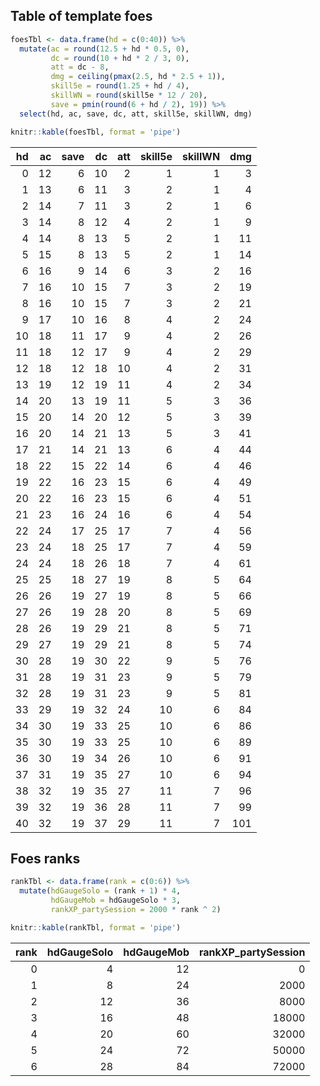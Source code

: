 ## Table of template foes

``` r
foesTbl <- data.frame(hd = c(0:40)) %>% 
  mutate(ac = round(12.5 + hd * 0.5, 0),
         dc = round(10 + hd * 2 / 3, 0),
         att = dc - 8,
         dmg = ceiling(pmax(2.5, hd * 2.5 + 1)),
         skill5e = round(1.25 + hd / 4),
         skillWN = round(skill5e * 12 / 20),
         save = pmin(round(6 + hd / 2), 19)) %>%
  select(hd, ac, save, dc, att, skill5e, skillWN, dmg)

knitr::kable(foesTbl, format = 'pipe')
```

|  hd |  ac | save |  dc | att | skill5e | skillWN | dmg |
|----:|----:|-----:|----:|----:|--------:|--------:|----:|
|   0 |  12 |    6 |  10 |   2 |       1 |       1 |   3 |
|   1 |  13 |    6 |  11 |   3 |       2 |       1 |   4 |
|   2 |  14 |    7 |  11 |   3 |       2 |       1 |   6 |
|   3 |  14 |    8 |  12 |   4 |       2 |       1 |   9 |
|   4 |  14 |    8 |  13 |   5 |       2 |       1 |  11 |
|   5 |  15 |    8 |  13 |   5 |       2 |       1 |  14 |
|   6 |  16 |    9 |  14 |   6 |       3 |       2 |  16 |
|   7 |  16 |   10 |  15 |   7 |       3 |       2 |  19 |
|   8 |  16 |   10 |  15 |   7 |       3 |       2 |  21 |
|   9 |  17 |   10 |  16 |   8 |       4 |       2 |  24 |
|  10 |  18 |   11 |  17 |   9 |       4 |       2 |  26 |
|  11 |  18 |   12 |  17 |   9 |       4 |       2 |  29 |
|  12 |  18 |   12 |  18 |  10 |       4 |       2 |  31 |
|  13 |  19 |   12 |  19 |  11 |       4 |       2 |  34 |
|  14 |  20 |   13 |  19 |  11 |       5 |       3 |  36 |
|  15 |  20 |   14 |  20 |  12 |       5 |       3 |  39 |
|  16 |  20 |   14 |  21 |  13 |       5 |       3 |  41 |
|  17 |  21 |   14 |  21 |  13 |       6 |       4 |  44 |
|  18 |  22 |   15 |  22 |  14 |       6 |       4 |  46 |
|  19 |  22 |   16 |  23 |  15 |       6 |       4 |  49 |
|  20 |  22 |   16 |  23 |  15 |       6 |       4 |  51 |
|  21 |  23 |   16 |  24 |  16 |       6 |       4 |  54 |
|  22 |  24 |   17 |  25 |  17 |       7 |       4 |  56 |
|  23 |  24 |   18 |  25 |  17 |       7 |       4 |  59 |
|  24 |  24 |   18 |  26 |  18 |       7 |       4 |  61 |
|  25 |  25 |   18 |  27 |  19 |       8 |       5 |  64 |
|  26 |  26 |   19 |  27 |  19 |       8 |       5 |  66 |
|  27 |  26 |   19 |  28 |  20 |       8 |       5 |  69 |
|  28 |  26 |   19 |  29 |  21 |       8 |       5 |  71 |
|  29 |  27 |   19 |  29 |  21 |       8 |       5 |  74 |
|  30 |  28 |   19 |  30 |  22 |       9 |       5 |  76 |
|  31 |  28 |   19 |  31 |  23 |       9 |       5 |  79 |
|  32 |  28 |   19 |  31 |  23 |       9 |       5 |  81 |
|  33 |  29 |   19 |  32 |  24 |      10 |       6 |  84 |
|  34 |  30 |   19 |  33 |  25 |      10 |       6 |  86 |
|  35 |  30 |   19 |  33 |  25 |      10 |       6 |  89 |
|  36 |  30 |   19 |  34 |  26 |      10 |       6 |  91 |
|  37 |  31 |   19 |  35 |  27 |      10 |       6 |  94 |
|  38 |  32 |   19 |  35 |  27 |      11 |       7 |  96 |
|  39 |  32 |   19 |  36 |  28 |      11 |       7 |  99 |
|  40 |  32 |   19 |  37 |  29 |      11 |       7 | 101 |

## Foes ranks

``` r
rankTbl <- data.frame(rank = c(0:6)) %>% 
  mutate(hdGaugeSolo = (rank + 1) * 4,
         hdGaugeMob = hdGaugeSolo * 3,
         rankXP_partySession = 2000 * rank ^ 2)

knitr::kable(rankTbl, format = 'pipe')
```

| rank | hdGaugeSolo | hdGaugeMob | rankXP_partySession |
|-----:|------------:|-----------:|--------------------:|
|    0 |           4 |         12 |                   0 |
|    1 |           8 |         24 |                2000 |
|    2 |          12 |         36 |                8000 |
|    3 |          16 |         48 |               18000 |
|    4 |          20 |         60 |               32000 |
|    5 |          24 |         72 |               50000 |
|    6 |          28 |         84 |               72000 |
